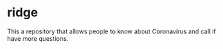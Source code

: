 # ridge
This a repository that allows people to know about Coronavirus and call if have more questions.
